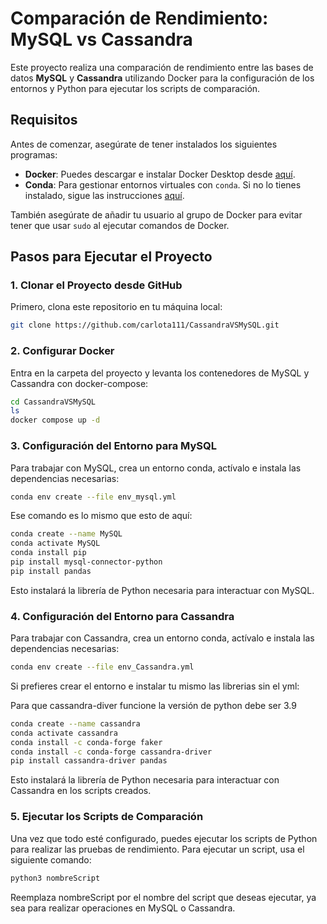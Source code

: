 # Comparación de Rendimiento: MySQL vs Cassandra

Este proyecto realiza una comparación de rendimiento entre las bases de datos **MySQL** y **Cassandra** utilizando Docker para la configuración de los entornos y Python para ejecutar los scripts de comparación.

## Requisitos

Antes de comenzar, asegúrate de tener instalados los siguientes programas:

- **Docker**: Puedes descargar e instalar Docker Desktop desde [aquí](https://www.docker.com/products/docker-desktop/).
- **Conda**: Para gestionar entornos virtuales con `conda`. Si no lo tienes instalado, sigue las instrucciones [aquí](https://bigdatawirtz.github.io/basic-tools/python/).

También asegúrate de añadir tu usuario al grupo de Docker para evitar tener que usar `sudo` al ejecutar comandos de Docker.

## Pasos para Ejecutar el Proyecto

### 1. Clonar el Proyecto desde GitHub

Primero, clona este repositorio en tu máquina local:

```bash
git clone https://github.com/carlota111/CassandraVSMySQL.git
````

### 2. Configurar Docker
Entra en la carpeta del proyecto y levanta los contenedores de MySQL y Cassandra con docker-compose:

```bash
cd CassandraVSMySQL
ls
docker compose up -d
````

### 3. Configuración del Entorno para MySQL
Para trabajar con MySQL, crea un entorno conda, actívalo e instala las dependencias necesarias:

```bash
conda env create --file env_mysql.yml
````
Ese comando es lo mismo que esto de aquí:

```bash
conda create --name MySQL
conda activate MySQL
conda install pip
pip install mysql-connector-python
pip install pandas
````
Esto instalará la librería de Python necesaria para interactuar con MySQL.

### 4. Configuración del Entorno para Cassandra
Para trabajar con Cassandra, crea un entorno conda, actívalo e instala las dependencias necesarias:

```bash
conda env create --file env_Cassandra.yml
````
Si prefieres crear el entorno e instalar tu mismo las librerias sin el yml:

Para que cassandra-diver funcione la versión de python debe ser 3.9

```bash
conda create --name cassandra
conda activate cassandra
conda install -c conda-forge faker
conda install -c conda-forge cassandra-driver
pip install cassandra-driver pandas 
````
Esto instalará la librería de Python necesaria para interactuar con Cassandra en los scripts creados.

### 5. Ejecutar los Scripts de Comparación
Una vez que todo esté configurado, puedes ejecutar los scripts de Python para realizar las pruebas de rendimiento. Para ejecutar un script, usa el siguiente comando:

```bash
python3 nombreScript
````
Reemplaza nombreScript por el nombre del script que deseas ejecutar, ya sea para realizar operaciones en MySQL o Cassandra.
